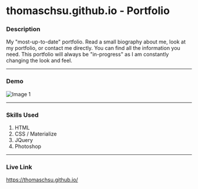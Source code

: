 # thomaschsu.github.io - Portfolio

### Description
My "most-up-to-date" portfolio. Read a small biography about me, look at my portfolio, or contact me directly. You can find all the information you need. This portfolio will always be "in-progress" as I am constantly changing the look and feel.

- - -

### Demo
![Image 1](/images/image01.gif)

- - -

### Skills Used
1. HTML
2. CSS / Materialize
3. JQuery
4. Photoshop

- - - 

### Live Link
https://thomaschsu.github.io/